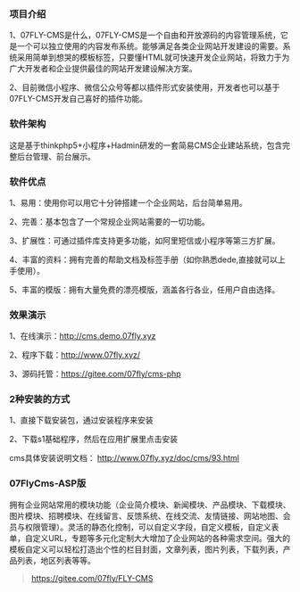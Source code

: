 ### 项目介绍

1、07FLY-CMS是什么，07FLY-CMS是一个自由和开放源码的内容管理系统，它是一个可以独立使用的内容发布系统。能够满足各类企业网站开发建设的需要。系统采用简单到想哭的模板标签，只要懂HTML就可快速开发企业网站，将致力于为广大开发者和企业提供最佳的网站开发建设解决方案。

2、目前微信小程序、微信公众号等都以插件形式安装使用，开发者也可以基于07FLY-CMS开发自己喜好的插件功能。
### 软件架构

这是基于thinkphp5+小程序+Hadmin研发的一套简易CMS企业建站系统，包含完整后台管理、前台展示。

### 软件优点

1、易用：使用你可以用它十分钟搭建一个企业网站，后台简单易用。

2、完善：基本包含了一个常规企业网站需要的一切功能。

3、扩展性：可通过插件库支持更多功能，如阿里短信或小程序等第三方扩展。

4、丰富的资料：拥有完善的帮助文档及标签手册（如你熟悉dede,直接就可以上手使用）。

5、丰富的模版：拥有大量免费的漂亮模版，涵盖各行各业，任用户自由选择。


### 效果演示

1、在线演示：http://cms.demo.07fly.xyz

2、程序下载：http://www.07fly.xyz/

3、源码托管：https://gitee.com/07fly/cms-php


### 2种安装的方式

1、直接下载安装包，通过安装程序来安装

2、下载s1基础程序，然后在应用扩展里点击安装

cms具体安装说明文档：
http://www.07fly.xyz/doc/cms/93.html


### 07FlyCms-ASP版

拥有企业网站常用的模块功能（企业简介模块、新闻模块、产品模块、下载模块、图片模块、招聘模块、在线留言、反馈系统、在线交流、友情链接、网站地图、会员与权限管理）。灵活的静态化控制，可以自定义字段，自定义模板，自定义表单，自定义URL，专题等多元化定制大大增加了企业网站的各种需求空间。强大的模板自定义可以轻松打造出个性的栏目封面，文章列表，图片列表，下载列表，产品列表，地区列表等等。

>  https://gitee.com/07fly/FLY-CMS



